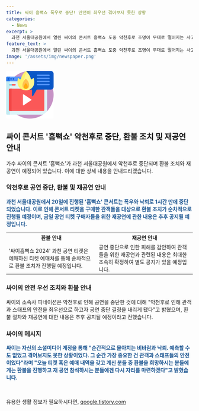 ```yaml
---
title: 싸이 흠뻑쇼 폭우로 중단! 안전이 최우선 겪어보지 못한 상황
categories:
  - News
excerpt: >
  과천 서울대공원에서 열린 싸이의 콘서트 흠뻑쇼 도중 악천후로 조명이 무대로 떨어지는 사고가 발생했다. 공연 중단되고, 소속사는 티켓 환불 조치를 약속하며 재공연 관련 내용을 공지할 예정이라고 밝혔다. 싸이는 소셜미디어를 통해 관객과 스태프 안전을 우선시하며 환불과 재공연에 대한 조치를 취할 것임을 약속했다. 사고로 인명피해는 없었으며, 관객들의 안전을 최우선으로 고려한 결정이었다. SNS를 통해 사고의 모습이 공유되며 관객들의 놀라움이 이야기되고 있다.
feature_text: >
  과천 서울대공원에서 열린 싸이의 콘서트 흠뻑쇼 도중 악천후로 조명이 무대로 떨어지는 사고가 발생했다. 공연 중단되고, 소속사는 티켓 환불 조치를 약속하며 재공연 관련 내용을 공지할 예정이라고 밝혔다. 싸이는 소셜미디어를 통해 관객과 스태프 안전을 우선시하며 환불과 재공연에 대한 조치를 취할 것임을 약속했다. 사고로 인명피해는 없었으며, 관객들의 안전을 최우선으로 고려한 결정이었다. SNS를 통해 사고의 모습이 공유되며 관객들의 놀라움이 이야기되고 있다.
image: '/assets/img/newspaper.png'
---
```


<p><img src="/assets/img/news.png" alt="rentncar 속보" /></p>

<h2 data-ke-size="size26">싸이 콘서트 '흠뻑쇼' 악천후로 중단, 환불 조치 및 재공연 안내</h2>

<p data-ke-size="size16">가수 싸이의 콘서트 '흠뻑쇼'가 과천 서울대공원에서 악천후로 중단되며 환불 조치와 재공연이 예정되어 있습니다. 이에 대한 상세 내용을 안내드리겠습니다.</p>

<h3>악천후로 공연 중단, 환불 및 재공연 안내</h3>

<p data-ke-size="size16"><b><span style="color: #1a5490;">과천 서울대공원에서 20일에 진행된 '흠뻑쇼' 콘서트는 폭우와 낙뢰로 1시간 만에 중단되었습니다. 이로 인해 콘서트 티켓을 구매한 관객들을 대상으로 환불 조치가 순차적으로 진행될 예정이며, 금일 공연 티켓 구매자들을 위한 재공연에 관한 내용은 추후 공지될 예정입니다.</span></b></p>

<table style="width: 100%;">
<tbody>
<tr>
<td style="text-align: center; height: 17px;"><b>환불 안내</b></td>
<td style="text-align: center; height: 17px;"><b>재공연 안내</b></td>
</tr>
<tr>
<td style="text-align: left;">'싸이흠뻑쇼 2024' 과천 공연 티켓은 예매하신 티켓 예매처를 통해 순차적으로 환불 조치가 진행될 예정입니다.</td>
<td style="text-align: left;">공연 중단으로 인한 피해를 감안하여 관객들을 위한 재공연과 관련된 내용은 최대한 조속히 확정하여 별도 공지가 있을 예정입니다.</td>
</tr>
</tbody>
</table>

<h3>싸이의 안전 우선 조치와 환불 안내</h3>

<p data-ke-size="size16">싸이의 소속사 피네이션은 악천후로 인해 공연을 중단한 것에 대해 "악천후로 인해 관객과 스태프의 안전을 최우선으로 하고자 공연 중단 결정을 내리게 됐다"고 밝혔으며, 환불 절차와 재공연에 대한 내용은 추후 공지될 예정이라고 전했습니다.</p>

<h3>싸이의 메시지</h3>

<p data-ke-size="size16"><b><span style="color: #1a5490;">싸이는 자신의 소셜미디어 계정을 통해 "순간적으로 몰아치는 비바람과 낙뢰. 예측할 수도 없었고 겪어보지도 못한 상황이었다. 그 순간 가장 중요한 건 관객과 스태프들의 안전이었다"라며 "오늘 티켓 혹은 예매 내역을 갖고 계신 분들 중 환불을 희망하시는 분들에게는 환불을 진행하고 재 공연 참석하시는 분들에겐 다시 자리를 마련하겠다"고 밝혔습니다.</span></b></p>

<p data-ke-size="size16">&nbsp;</p>
유용한 생활 정보가 필요하시다면, <a href="https://qoogle.tistory.com" rel="dofollow">qoogle.tistory.com</a>


